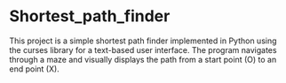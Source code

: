 # Shortest_path_finder
This project is a simple shortest path finder implemented in Python using the curses library for a text-based user interface. The program navigates through a maze and visually displays the path from a start point (O) to an end point (X).
